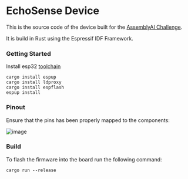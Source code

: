# EchoSense Device

This is the source code of the device built for the [AssemblyAI Challenge](https://dev.to/challenges/assemblyai).

It is build in Rust using the Espressif IDF Framework.

### Getting Started

Install esp32 [toolchain](https://github.com/esp-rs/rust-build)

```shell
cargo install espup
cargo install ldproxy
cargo install espflash
espup install
```

### Pinout

Ensure that the pins has been properly mapped to the components:

![image](https://github.com/user-attachments/assets/65c3d52b-c2f5-4f70-9276-a2a013095726)

### Build

To flash the firmware into the board run the following command:

```shell
cargo run --release
```

